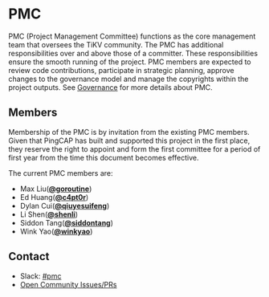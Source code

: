 # PMC

PMC (Project Management Committee) functions as the core management team that oversees the TiKV community. The PMC has additional responsibilities over and above those of a committer. These responsibilities ensure the smooth running of the project. PMC members are expected to review code contributions, participate in strategic planning, approve changes to the governance model and manage the copyrights within the project outputs. See [Governance](/governance.md#project-management-committee) for more details about PMC.

## Members

Membership of the PMC is by invitation from the existing PMC members. Given that PingCAP has built and supported this project in the first place, they reserve the right to appoint and form the first committee for a period of first year from the time this document becomes effective.

The current PMC members are:

- Max Liu(**[@goroutine](https://github.com/ngaut/)**)
- Ed Huang(**[@c4pt0r](https://github.com/c4pt0r)**)
- Dylan Cui(**[@qiuyesuifeng](https://github.com/qiuyesuifeng)**)
- Li Shen(**[@shenli](https://github.com/shenli)**)
- Siddon Tang(**[@siddontang](https://github.com/siddontang)**)
- Wink Yao(**[@winkyao](https://github.com/winkyao)**)

## Contact

- Slack: [#pmc](https://tikv-wg.slack.com/messages/pmc)
- [Open Community Issues/PRs](https://github.com/tikv/community/labels/pmc)